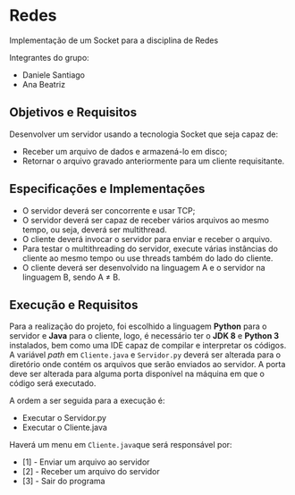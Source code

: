 # Redes
Implementação de um Socket para a disciplina de Redes

Integrantes do grupo:
* Daniele Santiago
* Ana Beatriz

## Objetivos e Requisitos
Desenvolver um servidor usando a tecnologia Socket que seja capaz de:
* Receber um arquivo de dados e armazená-lo em disco;
* Retornar o arquivo gravado anteriormente para um cliente requisitante.

## Especificações e Implementações
* O servidor deverá ser concorrente e usar TCP;
* O servidor deverá ser capaz de receber vários arquivos ao mesmo tempo, ou seja, deverá ser multithread.
* O cliente deverá invocar o servidor para enviar e receber o arquivo.
* Para testar o multithreading do servidor, execute várias instâncias do cliente ao mesmo tempo ou use threads também do lado do cliente.
* O cliente deverá ser desenvolvido na linguagem A e o servidor na linguagem B, sendo A ≠ B.

## Execução e Requisitos
Para a realização do projeto, foi escolhido a linguagem **Python** para o servidor e **Java** para o cliente, logo, é necessário ter o **JDK 8** e **Python 3** instalados, bem como uma IDE capaz de compilar e interpretar os códigos.
A variável *path* em ```Cliente.java``` e ```Servidor.py``` deverá ser alterada para o diretório onde contém os arquivos que serão enviados ao servidor.
A porta deve ser alterada para alguma porta disponível na máquina em que o código será executado.

A ordem a ser seguida para a execução é:
* Executar o Servidor.py
* Executar o Cliente.java

Haverá um menu em ```Cliente.java```que será responsável por:
* [1] - Enviar um arquivo ao servidor
* [2] - Receber um arquivo do servidor
* [3] - Sair do programa
